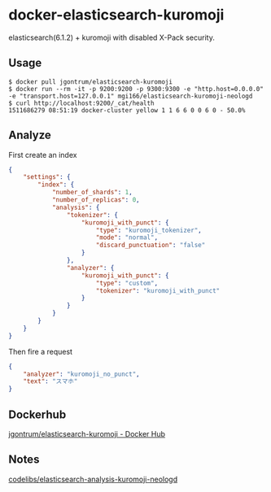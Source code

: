 # docker-elasticsearch-kuromoji
elasticsearch(6.1.2) + kuromoji with disabled X-Pack security.

## Usage

```
$ docker pull jgontrum/elasticsearch-kuromoji
$ docker run --rm -it -p 9200:9200 -p 9300:9300 -e "http.host=0.0.0.0" -e "transport.host=127.0.0.1" mgi166/elasticsearch-kuromoji-neologd
$ curl http://localhost:9200/_cat/health
1511686279 08:51:19 docker-cluster yellow 1 1 6 6 0 0 6 0 - 50.0%
```

## Analyze

First create an index
```json
{
	"settings": {
		"index": {
			"number_of_shards": 1,
			"number_of_replicas": 0,
			"analysis": {
				"tokenizer": {
					"kuromoji_with_punct": {
						"type": "kuromoji_tokenizer",
						"mode": "normal",
						"discard_punctuation": "false"
					}
				},
				"analyzer": {
					"kuromoji_with_punct": {
						"type": "custom",
						"tokenizer": "kuromoji_with_punct"
					}
				}
			}
		}
	}
}
```

Then fire a request

```json
{
	"analyzer": "kuromoji_no_punct",
	"text": "スマホ"
}
```

## Dockerhub

[jgontrum/elasticsearch-kuromoji - Docker Hub](https://hub.docker.com/r/jgontrum/elasticsearch-kuromoji/)

## Notes

[codelibs/elasticsearch-analysis-kuromoji-neologd](https://github.com/codelibs/elasticsearch-analysis-kuromoji-neologd)
